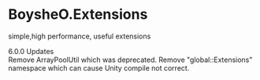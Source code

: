 # BoysheO.Extensions

simple,high performance, useful extensions

6.0.0 Updates  
Remove ArrayPoolUtil which was deprecated.
Remove "global::Extensions" namespace which can cause Unity compile not correct.